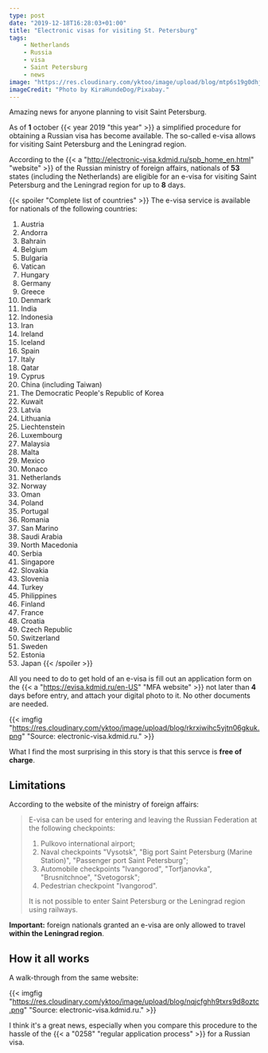 ```yaml
---
type: post
date: "2019-12-18T16:28:03+01:00"
title: "Electronic visas for visiting St. Petersburg"
tags:
    - Netherlands
    - Russia
    - visa
    - Saint Petersburg
    - news
image: "https://res.cloudinary.com/yktoo/image/upload/blog/mtp6s19g0dhj0zrpalsg.jpg"
imageCredit: "Photo by KiraHundeDog/Pixabay."
---
```


Amazing news for anyone planning to visit Saint Petersburg.

As of **1** october {{< year 2019 "this year" >}} a simplified procedure for obtaining a Russian visa has become available. The so-called e-visa allows for visiting Saint Petersburg and the Leningrad region.

<!--more-->

According to the {{< a "http://electronic-visa.kdmid.ru/spb_home_en.html" "website" >}} of the Russian ministry of foreign affairs, nationals of **53** states (including the Netherlands) are eligible for an e-visa for visiting Saint Petersburg and the Leningrad region for up to **8** days.

{{< spoiler "Complete list of countries" >}}
The e-visa service is available for nationals of the following countries:

1. Austria
2. Andorra
3. Bahrain
4. Belgium
5. Bulgaria
6. Vatican
7. Hungary
8. Germany
9. Greece
10. Denmark
11. India
12. Indonesia
13. Iran
14. Ireland
15. Iceland
16. Spain
17. Italy
18. Qatar
19. Cyprus
20. China (including Taiwan)
21. The Democratic People's Republic of Korea
22. Kuwait
23. Latvia
24. Lithuania
25. Liechtenstein
26. Luxembourg
27. Malaysia
28. Malta
29. Mexico
30. Monaco
31. Netherlands
32. Norway
33. Oman
34. Poland
35. Portugal
36. Romania
37. San Marino
38. Saudi Arabia
39. North Macedonia
40. Serbia
41. Singapore
42. Slovakia
43. Slovenia
44. Turkey
45. Philippines
46. Finland
47. France
48. Croatia
49. Czech Republic
50. Switzerland
51. Sweden
52. Estonia
53. Japan
{{< /spoiler >}}

All you need to do to get hold of an e-visa is fill out an application form on the {{< a "https://evisa.kdmid.ru/en-US" "MFA website" >}} not later than **4** days before entry, and attach your digital photo to it. No other documents are needed.

{{< imgfig "https://res.cloudinary.com/yktoo/image/upload/blog/rkrxiwihc5yjtn06gkuk.png" "Source: electronic-visa.kdmid.ru." >}}

What I find the most surprising in this story is that this servce is **free of charge**.

## Limitations

According to the website of the ministry of foreign affairs:

> E-visa can be used for entering and leaving the Russian Federation at the following checkpoints:
>
> 1. Pulkovo international airport;
> 2. Naval checkpoints "Vysotsk", "Big port Saint Petersburg (Marine Station)", "Passenger port Saint Petersburg";
> 3. Automobile checkpoints "Ivangorod", "Torfjanovka", "Brusnitchnoe", "Svetogorsk";
> 4. Pedestrian checkpoint "Ivangorod".
>
> It is not possible to enter Saint Petersburg or the Leningrad region using railways.

**Important:** foreign nationals granted an e-visa are only allowed to travel **within the Leningrad region**.

## How it all works

A walk-through from the same website:

{{< imgfig "https://res.cloudinary.com/yktoo/image/upload/blog/nqjcfghh9txrs9d8oztc.png" "Source: electronic-visa.kdmid.ru." >}}

I think it's a great news, especially when you compare this procedure to the hassle of the {{< a "0258" "regular application process" >}} for a Russian visa.
